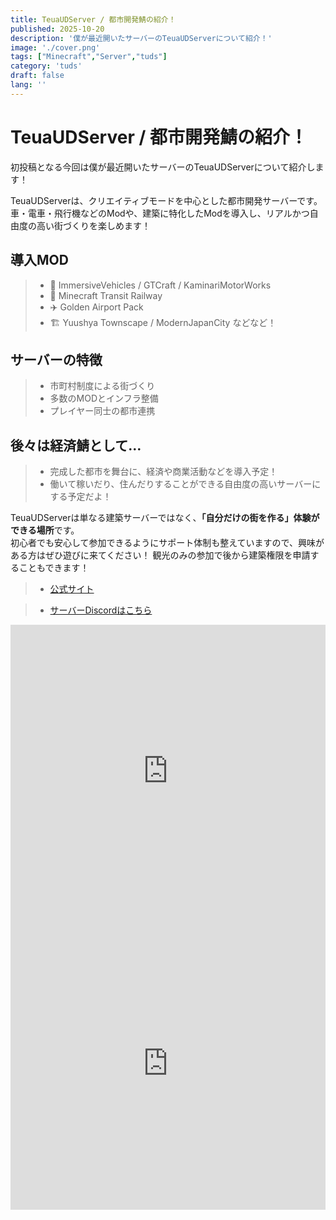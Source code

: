 ```yaml
---
title: TeuaUDServer / 都市開発鯖の紹介！
published: 2025-10-20
description: '僕が最近開いたサーバーのTeuaUDServerについて紹介！'
image: './cover.png'
tags: ["Minecraft","Server","tuds"]
category: 'tuds'
draft: false 
lang: ''
---
```


# TeuaUDServer / 都市開発鯖の紹介！

初投稿となる今回は僕が最近開いたサーバーのTeuaUDServerについて紹介します！

TeuaUDServerは、クリエイティブモードを中心とした都市開発サーバーです。
車・電車・飛行機などのModや、建築に特化したModを導入し、リアルかつ自由度の高い街づくりを楽しめます！

## 導入MOD
> - 🚗 ImmersiveVehicles / GTCraft / KaminariMotorWorks
> - 🚉 Minecraft Transit Railway
> - ✈️ Golden Airport Pack
> - 🏗️ Yuushya Townscape / ModernJapanCity などなど！

## サーバーの特徴
> - 市町村制度による街づくり
> - 多数のMODとインフラ整備
> - プレイヤー同士の都市連携

## 後々は経済鯖として…
> - 完成した都市を舞台に、経済や商業活動などを導入予定！
> - 働いて稼いだり、住んだりすることができる自由度の高いサーバーにする予定だよ！

TeuaUDServerは単なる建築サーバーではなく、**「自分だけの街を作る」体験ができる場所**です。  
初心者でも安心して参加できるようにサポート体制も整えていますので、興味がある方はぜひ遊びに来てください！ 
観光のみの参加で後から建築権限を申請することもできます！

> - [公式サイト](https://tuds.jp)

> - [サーバーDiscordはこちら](https://discord.gg/6urNmarNNA)

<iframe width="100%" height="468" src="https://www.youtube.com/embed/HUyjFet5jPY?si=N1WTorLKL0uwLsU_" title="[Minecraft]最近出来た神サーバーを紹介！#マイクラ #minecraft" frameborder="0" allow="accelerometer; autoplay; clipboard-write; encrypted-media; gyroscope; picture-in-picture; web-share" allowfullscreen></iframe>

<iframe width="100%" height="468" src="https://www.youtube.com/embed/FgeSBrAb8mQ?si=N1WTorLKL0uwLsU_" title="最近できたサーバーのtudsサーバーが短時間でどれくらい変わったかみて見た[minecraft]" frameborder="0" allow="accelerometer; autoplay; clipboard-write; encrypted-media; gyroscope; picture-in-picture; web-share" allowfullscreen></iframe>